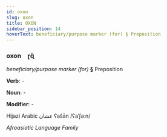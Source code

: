 ```yaml
---
id: oxon
slug: oxon
title: OXON
sidebar_position: 14
hoverText: beneficiary/purpose marker (for) § Preposition
---
```


### oxon&emsp;<span kind="abugida">ɽɋ̃</span>

*beneficiary/purpose marker (for)* **§** Preposition

**Verb**: -

**Noun**: -

**Modifier**: -

Hijazi Arabic عشان ʕašān /ʕaˈʃaːn/

*Afroasiatic Language Family*